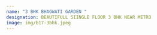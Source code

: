 ```yaml
---
name: "3 BHK BHAGWATI GARDEN "
designation: BEAUTIFULL SIINGLE FLOOR 3 BHK NEAR METRO
image: img/b17-3bhk.jpeg
---
```

